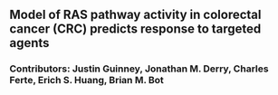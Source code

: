 ## Model of RAS pathway activity in colorectal cancer (CRC) predicts response to targeted agents
### Contributors: Justin Guinney, Jonathan M. Derry, Charles Ferte, Erich S. Huang, Brian M. Bot

